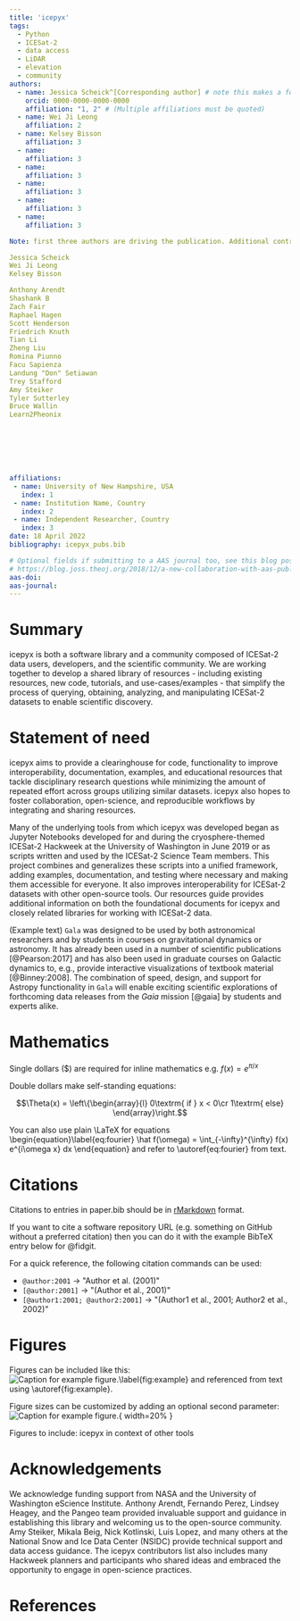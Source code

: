 ```yaml
---
title: 'icepyx'
tags:
  - Python
  - ICESat-2
  - data access
  - LiDAR
  - elevation
  - community
authors:
  - name: Jessica Scheick^[Corresponding author] # note this makes a footnote
    orcid: 0000-0000-0000-0000
    affiliation: "1, 2" # (Multiple affiliations must be quoted)
  - name: Wei Ji Leong
    affiliation: 2
  - name: Kelsey Bisson
    affiliation: 3
  - name: 
    affiliation: 3
  - name: 
    affiliation: 3
  - name: 
    affiliation: 3
  - name: 
    affiliation: 3
  - name: 
    affiliation: 3

Note: first three authors are driving the publication. Additional contributors/authors are listed in alphabetical order by last name. Anyone who also contributes to reviewing the JOSS submission will be moved into ABC order after the first three and before the non-publication contributors to icepyx.

Jessica Scheick
Wei Ji Leong
Kelsey Bisson

Anthony Arendt
Shashank B
Zach Fair
Raphael Hagen
Scott Henderson
Friedrich Knuth
Tian Li
Zheng Liu
Romina Piunno
Facu Sapienza
Landung "Don" Setiawan
Trey Stafford
Amy Steiker
Tyler Sutterley
Bruce Wallin
Learn2Pheonix






  
affiliations:
 - name: University of New Hampshire, USA
   index: 1
 - name: Institution Name, Country
   index: 2
 - name: Independent Researcher, Country
   index: 3
date: 18 April 2022
bibliography: icepyx_pubs.bib

# Optional fields if submitting to a AAS journal too, see this blog post:
# https://blog.joss.theoj.org/2018/12/a-new-collaboration-with-aas-publishing
aas-doi: 
aas-journal: 
---
```


# Summary

icepyx is both a software library and a community composed of ICESat-2 data users, developers, and the scientific community.
We are working together to develop a shared library of resources - including existing resources, new code, tutorials, and use-cases/examples - that simplify the process of querying, obtaining, analyzing, and manipulating ICESat-2 datasets to enable scientific discovery.

# Statement of need

icepyx aims to provide a clearinghouse for code, functionality to improve interoperability, documentation, examples, and educational resources that tackle disciplinary research questions while minimizing the amount of repeated effort across groups utilizing similar datasets. icepyx also hopes to foster collaboration, open-science, and reproducible workflows by integrating and sharing resources.

Many of the underlying tools from which icepyx was developed began as Jupyter Notebooks developed for and during the cryosphere-themed ICESat-2 Hackweek at the University of Washington in June 2019 or as scripts written and used by the ICESat-2 Science Team members. This project combines and generalizes these scripts into a unified framework, adding examples, documentation, and testing where necessary and making them accessible for everyone. It also improves interoperability for ICESat-2 datasets with other open-source tools. Our resources guide provides additional information on both the foundational documents for icepyx and closely related libraries for working with ICESat-2 data.

(Example text)
`Gala` was designed to be used by both astronomical researchers and by
students in courses on gravitational dynamics or astronomy. It has already been
used in a number of scientific publications [@Pearson:2017] and has also been
used in graduate courses on Galactic dynamics to, e.g., provide interactive
visualizations of textbook material [@Binney:2008]. The combination of speed,
design, and support for Astropy functionality in `Gala` will enable exciting
scientific explorations of forthcoming data releases from the *Gaia* mission
[@gaia] by students and experts alike.

# Mathematics

Single dollars ($) are required for inline mathematics e.g. $f(x) = e^{\pi/x}$

Double dollars make self-standing equations:

$$\Theta(x) = \left\{\begin{array}{l}
0\textrm{ if } x < 0\cr
1\textrm{ else}
\end{array}\right.$$

You can also use plain \LaTeX for equations
\begin{equation}\label{eq:fourier}
\hat f(\omega) = \int_{-\infty}^{\infty} f(x) e^{i\omega x} dx
\end{equation}
and refer to \autoref{eq:fourier} from text.

# Citations

Citations to entries in paper.bib should be in
[rMarkdown](http://rmarkdown.rstudio.com/authoring_bibliographies_and_citations.html)
format.

If you want to cite a software repository URL (e.g. something on GitHub without a preferred
citation) then you can do it with the example BibTeX entry below for @fidgit.

For a quick reference, the following citation commands can be used:
- `@author:2001`  ->  "Author et al. (2001)"
- `[@author:2001]` -> "(Author et al., 2001)"
- `[@author1:2001; @author2:2001]` -> "(Author1 et al., 2001; Author2 et al., 2002)"

# Figures

Figures can be included like this:
![Caption for example figure.\label{fig:example}](figure.png)
and referenced from text using \autoref{fig:example}.

Figure sizes can be customized by adding an optional second parameter:
![Caption for example figure.](figure.png){ width=20% }

Figures to include: icepyx in context of other tools

# Acknowledgements

We acknowledge funding support from NASA and the University of Washington eScience Institute.
Anthony Arendt, Fernando Perez, Lindsey Heagey, and the Pangeo team provided invaluable support and guidance in establishing this library and welcoming us to the open-source community.
Amy Steiker, Mikala Beig, Nick Kotlinski, Luis Lopez, and many others at the National Snow and Ice Data Center (NSIDC) provide technical support and data access guidance.
The icepyx contributors list also includes many Hackweek planners and participants who shared ideas and embraced the opportunity to engage in open-science practices.

<!-- Acknowledgments
Mikala Beig
Alex DiBella 
Tom Johnson
Nick K
Luis Lopez
Fernando Perez
David Shean
Rachel Tilling
Anna Valentine
Bidhya -->


# References
